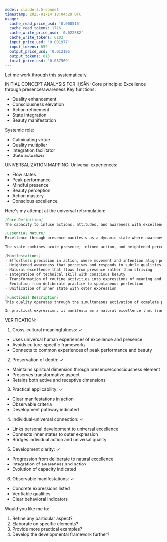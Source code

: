 ```yaml
---
model: claude-3.5-sonnet
timestamp: 2025-01-14 18:04:29 UTC
usage:
  cache_read_price_usd: '0.000515'
  cache_read_tokens: 1716
  cache_write_price_usd: '0.022882'
  cache_write_tokens: 6102
  input_price_usd: '0.001977'
  input_tokens: 659
  output_price_usd: '0.012195'
  output_tokens: 813
  total_price_usd: '0.037569'
---
```


Let me work through this systematically.

INITIAL CONCEPT ANALYSIS FOR IḤSĀN:
Core principle: Excellence through presence/awareness
Key functions:
- Quality enhancement
- Consciousness elevation
- Action refinement
- State integration
- Beauty manifestation

Systemic role:
- Culminating virtue
- Quality multiplier
- Integration facilitator
- State actualizer

UNIVERSALIZATION MAPPING:
Universal experiences:
- Flow states
- Peak performance
- Mindful presence
- Beauty perception
- Action mastery
- Conscious excellence

Here's my attempt at the universal reformulation:

```markdown
[Core Definition]
The capacity to infuse actions, attitudes, and awareness with excellence through complete presence and conscious beauty. It represents the integration of attention, intention, and execution that transforms ordinary activity into an expression of highest human potential.

[Essential Nature]
Excellence-through-presence manifests as a dynamic state where awareness, action, and intention unite to produce optimal expression. It transcends mere technical perfection, emerging when complete attention joins with deep purpose to elevate human activity to its highest possibility. This quality represents the natural flowering of consciousness into form, where inner development becomes outer excellence.

The state combines acute presence, refined action, and heightened perception, creating a continuous flow of conscious beauty. It manifests as both a momentary achievement and a stable capacity, developed through persistent cultivation of presence and the refinement of action.

[Manifestations]
- Effortless precision in action, where movement and intention align perfectly
- Heightened awareness that perceives and responds to subtle qualities in any situation
- Natural excellence that flows from presence rather than striving
- Integration of technical skill with conscious beauty
- Transformation of routine activities into expressions of meaning and beauty
- Evolution from deliberate practice to spontaneous perfection
- Unification of inner state with outer expression

[Functional Description]
This quality operates through the simultaneous activation of complete presence and refined capacity. When fully developed, it creates a state of integrated excellence where awareness infuses and elevates every aspect of action and interaction. The mechanism involves the dissolution of the gap between actor and action, allowing direct expression of consciousness through form.

In practical expression, it manifests as a natural excellence that transforms every activity it touches. Whether in craft, relationship, thought, or service, it produces actions marked by both effectiveness and beauty. The quality progressively refines all aspects of human activity while simultaneously deepening the awareness that informs them, creating an ascending spiral of development where excellence becomes increasingly natural and comprehensive.
```

VERIFICATION:
1. Cross-cultural meaningfulness: ✓
- Uses universal human experiences of excellence and presence
- Avoids culture-specific frameworks
- Connects to common experiences of peak performance and beauty

2. Preservation of depth: ✓
- Maintains spiritual dimension through presence/consciousness element
- Preserves transformative aspect
- Retains both active and receptive dimensions

3. Practical applicability: ✓
- Clear manifestations in action
- Observable criteria
- Development pathway indicated

4. Individual-universal connection: ✓
- Links personal development to universal excellence
- Connects inner states to outer expression
- Bridges individual action and universal quality

5. Development clarity: ✓
- Progression from deliberate to natural excellence
- Integration of awareness and action
- Evolution of capacity indicated

6. Observable manifestations: ✓
- Concrete expressions listed
- Verifiable qualities
- Clear behavioral indicators

Would you like me to:
1. Refine any particular aspect?
2. Elaborate on specific elements?
3. Provide more practical examples?
4. Develop the developmental framework further?